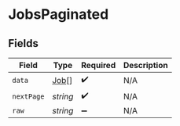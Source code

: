 # JobsPaginated


## Fields

| Field                               | Type                                | Required                            | Description                         |
| ----------------------------------- | ----------------------------------- | ----------------------------------- | ----------------------------------- |
| `data`                              | [Job](../../models/shared/job.md)[] | :heavy_check_mark:                  | N/A                                 |
| `nextPage`                          | *string*                            | :heavy_check_mark:                  | N/A                                 |
| `raw`                               | *string*                            | :heavy_minus_sign:                  | N/A                                 |